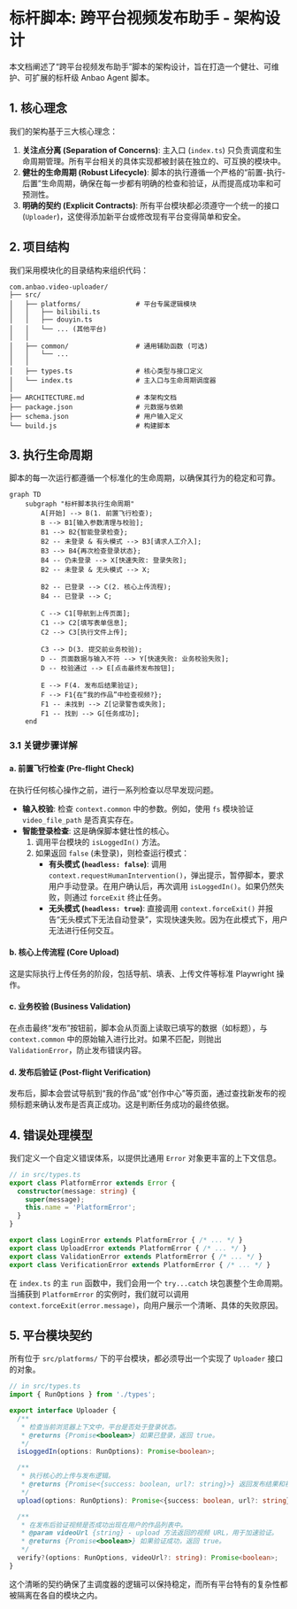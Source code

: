 # 标杆脚本: 跨平台视频发布助手 - 架构设计

本文档阐述了“跨平台视频发布助手”脚本的架构设计，旨在打造一个健壮、可维护、可扩展的标杆级 Anbao Agent 脚本。

## 1. 核心理念

我们的架构基于三大核心理念：

1.  **关注点分离 (Separation of Concerns)**: 主入口 (`index.ts`) 只负责调度和生命周期管理。所有平台相关的具体实现都被封装在独立的、可互换的模块中。
2.  **健壮的生命周期 (Robust Lifecycle)**: 脚本的执行遵循一个严格的“前置-执行-后置”生命周期，确保在每一步都有明确的检查和验证，从而提高成功率和可预测性。
3.  **明确的契约 (Explicit Contracts)**: 所有平台模块都必须遵守一个统一的接口 (`Uploader`)，这使得添加新平台或修改现有平台变得简单和安全。

## 2. 项目结构

我们采用模块化的目录结构来组织代码：

```
com.anbao.video-uploader/
├── src/
│   ├── platforms/              # 平台专属逻辑模块
│   │   ├── bilibili.ts
│   │   ├── douyin.ts
│   │   └── ... (其他平台)
│   │
│   ├── common/                 # 通用辅助函数 (可选)
│   │   └── ...
│   │
│   ├── types.ts                # 核心类型与接口定义
│   └── index.ts                # 主入口与生命周期调度器
│
├── ARCHITECTURE.md             # 本架构文档
├── package.json                # 元数据与依赖
├── schema.json                 # 用户输入定义
└── build.js                    # 构建脚本
```

## 3. 执行生命周期

脚本的每一次运行都遵循一个标准化的生命周期，以确保其行为的稳定和可靠。

```mermaid
graph TD
    subgraph "标杆脚本执行生命周期"
        A[开始] --> B(1. 前置飞行检查);
        B --> B1[输入参数清理与校验];
        B1 --> B2{智能登录检查};
        B2 -- 未登录 & 有头模式 --> B3[请求人工介入];
        B3 --> B4{再次检查登录状态};
        B4 -- 仍未登录 --> X[快速失败: 登录失败];
        B2 -- 未登录 & 无头模式 --> X;
        
        B2 -- 已登录 --> C(2. 核心上传流程);
        B4 -- 已登录 --> C;

        C --> C1[导航到上传页面];
        C1 --> C2[填写表单信息];
        C2 --> C3[执行文件上传];
        
        C3 --> D(3. 提交前业务校验);
        D -- 页面数据与输入不符 --> Y[快速失败: 业务校验失败];
        D -- 校验通过 --> E[点击最终发布按钮];

        E --> F(4. 发布后结果验证);
        F --> F1{在“我的作品”中检查视频?};
        F1 -- 未找到 --> Z[记录警告或失败];
        F1 -- 找到 --> G[任务成功];
    end
```

### 3.1 关键步骤详解

#### a. 前置飞行检查 (Pre-flight Check)

在执行任何核心操作之前，进行一系列检查以尽早发现问题。

-   **输入校验**: 检查 `context.common` 中的参数。例如，使用 `fs` 模块验证 `video_file_path` 是否真实存在。
-   **智能登录检查**: 这是确保脚本健壮性的核心。
    1.  调用平台模块的 `isLoggedIn()` 方法。
    2.  如果返回 `false` (未登录)，则检查运行模式：
        -   **有头模式 (`headless: false`)**: 调用 `context.requestHumanIntervention()`，弹出提示，暂停脚本，要求用户手动登录。在用户确认后，再次调用 `isLoggedIn()`。如果仍然失败，则通过 `forceExit` 终止任务。
        -   **无头模式 (`headless: true`)**: 直接调用 `context.forceExit()` 并报告“无头模式下无法自动登录”，实现快速失败。因为在此模式下，用户无法进行任何交互。

#### b. 核心上传流程 (Core Upload)

这是实际执行上传任务的阶段，包括导航、填表、上传文件等标准 Playwright 操作。

#### c. 业务校验 (Business Validation)

在点击最终“发布”按钮前，脚本会从页面上读取已填写的数据（如标题），与 `context.common` 中的原始输入进行比对。如果不匹配，则抛出 `ValidationError`，防止发布错误内容。

#### d. 发布后验证 (Post-flight Verification)

发布后，脚本会尝试导航到“我的作品”或“创作中心”等页面，通过查找新发布的视频标题来确认发布是否真正成功。这是判断任务成功的最终依据。

## 4. 错误处理模型

我们定义一个自定义错误体系，以提供比通用 `Error` 对象更丰富的上下文信息。

```typescript
// in src/types.ts
export class PlatformError extends Error {
  constructor(message: string) {
    super(message);
    this.name = 'PlatformError';
  }
}

export class LoginError extends PlatformError { /* ... */ }
export class UploadError extends PlatformError { /* ... */ }
export class ValidationError extends PlatformError { /* ... */ }
export class VerificationError extends PlatformError { /* ... */ }
```

在 `index.ts` 的主 `run` 函数中，我们会用一个 `try...catch` 块包裹整个生命周期。当捕获到 `PlatformError` 的实例时，我们就可以调用 `context.forceExit(error.message)`，向用户展示一个清晰、具体的失败原因。

## 5. 平台模块契约

所有位于 `src/platforms/` 下的平台模块，都必须导出一个实现了 `Uploader` 接口的对象。

```typescript
// in src/types.ts
import { RunOptions } from './types';

export interface Uploader {
  /**
   * 检查当前浏览器上下文中，平台是否处于登录状态。
   * @returns {Promise<boolean>} 如果已登录，返回 true。
   */
  isLoggedIn(options: RunOptions): Promise<boolean>;

  /**
   * 执行核心的上传与发布逻辑。
   * @returns {Promise<{success: boolean, url?: string}>} 返回发布结果和视频 URL。
   */
  upload(options: RunOptions): Promise<{success: boolean, url?: string}>;

  /**
   * 在发布后验证视频是否成功出现在用户的作品列表中。
   * @param videoUrl {string} - upload 方法返回的视频 URL，用于加速验证。
   * @returns {Promise<boolean>} 如果验证成功，返回 true。
   */
  verify?(options: RunOptions, videoUrl?: string): Promise<boolean>;
}
```

这个清晰的契约确保了主调度器的逻辑可以保持稳定，而所有平台特有的复杂性都被隔离在各自的模块之内。